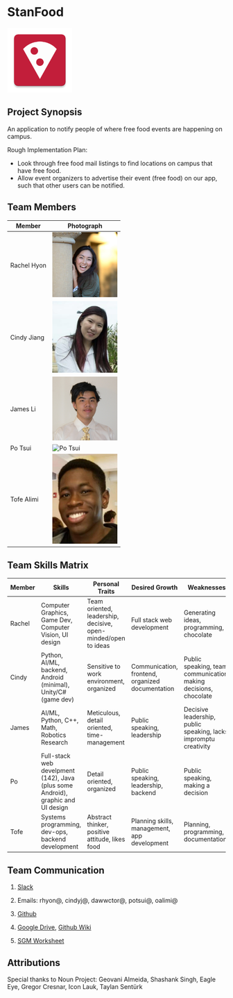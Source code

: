 # StanFood

<img src="app/src/main/ic_launcher-web.png" width="150">


## Project Synopsis
An application to notify people of where free food events are happening on campus.

Rough Implementation Plan:
- Look through free food mail listings to find locations on campus that have free food.
- Allow event organizers to advertise their event (free food) on our app, such that other users can be notified.


## Team Members

Member | Photograph
--- | ---
Rachel Hyon | <img src="img/rachel-hyon.jpg" alt="Rachel Hyon" title="Rachel Hyon" width="150">
Cindy Jiang | <img src="img/cindy-jiang.png" alt="Cindy Jiang" title="Cindy Jiang" width="150">
James Li | <img src="img/james-li.jpg" alt="James Li" title="James Li" width="150">
Po Tsui | <img src="img/po-tsui.jpg" alt="Po Tsui" title="Po Tsui" width="150">
Tofe Alimi | <img src="img/tofe-alimi.jpg" alt="Tofe Alimi" title="Tofe Alimi" width="150">

## Team Skills Matrix
Member | Skills | Personal Traits | Desired Growth | Weaknesses
--- | --- | --- | --- | ---
Rachel | Computer Graphics, Game Dev, Computer Vision, UI design | Team oriented, leadership, decisive, open-minded/open to ideas | Full stack web development | Generating ideas, programming, chocolate
Cindy | Python, AI/ML, backend, Android (minimal), Unity/C# (game dev) | Sensitive to work environment, organized | Communication, frontend, organized documentation | Public speaking, team communication, making decisions, chocolate
James | AI/ML, Python, C++, Math, Robotics Research | Meticulous, detail oriented, time-management | Public speaking, leadership | Decisive leadership, public speaking, lacks impromptu creativity
Po | Full-stack web develpment (142), Java (plus some Android), graphic and UI design | Detail oriented, organized | Public speaking, leadership, backend | Public speaking, making a decision
Tofe | Systems programming, dev-ops, backend development | Abstract thinker, positive attitude, likes food | Planning skills, management, app development | Planning, programming, documentation

## Team Communication
1. [Slack](https://cs-194-workspace.slack.com)
   
2. Emails: rhyon@, cindyj@, dawwctor@, potsui@, oalimi@

3. [Github](https://github.com/orgs/StanfordCS194/teams/team-15/)

4. [Google Drive](https://drive.google.com/drive/u/1/folders/0AIla_VYnIjdDUk9PVA), [Github Wiki](https://github.com/StanfordCS194/StanFood/wiki)

5. [SGM Worksheet](https://docs.google.com/forms/d/e/1FAIpQLSc9CVv1vRhA3Gd6R-AKCnXIshWq6vFBQLPXn8Nv4aW3mCHn3w/viewform?usp=sf_link)

## Attributions
Special thanks to Noun Project: Geovani Almeida, Shashank Singh, Eagle Eye, Gregor Cresnar, Icon Lauk, Taylan Sentürk
